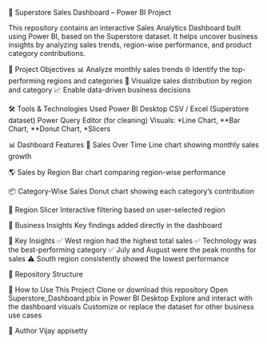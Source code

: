 💼 Superstore Sales Dashboard – Power BI Project

This repository contains an interactive Sales Analytics Dashboard built using Power BI, based on the Superstore dataset.
It helps uncover business insights by analyzing sales trends, region-wise performance, and product category contributions.

🎯 Project Objectives
📊 Analyze monthly sales trends
🌐 Identify the top-performing regions and categories
📌 Visualize sales distribution by region and category
📈 Enable data-driven business decisions

🛠 Tools & Technologies Used
Power BI Desktop
CSV / Excel (Superstore dataset)
Power Query Editor (for cleaning)
Visuals: *Line Chart, **Bar Chart, **Donut Chart, *Slicers

📊 Dashboard Features
📆 Sales Over Time
Line chart showing monthly sales growth

🌎 Sales by Region
Bar chart comparing region-wise performance

📦 Category-Wise Sales
Donut chart showing each category’s contribution

🔘 Region Slicer
Interactive filtering based on user-selected region

🧠 Business Insights
Key findings added directly in the dashboard

📌 Key Insights
✅ West region had the highest total sales
✅ Technology was the best-performing category
✅ July and August were the peak months for sales
⚠ South region consistently showed the lowest performance

📁 Repository Structure

🚀 How to Use This Project
Clone or download this repository
Open Superstore_Dashboard.pbix in Power BI Desktop
Explore and interact with the dashboard visuals
Customize or replace the dataset for other business use cases

👤 Author
Vijay appisetty
